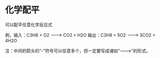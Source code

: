 # 化学配平

可以配平任意化学反应式

例，输入：C3H8 + O2 ---> CO2 + H2O
输出：C3H8 + 5O2 ---> 3CO2 + 4H2O

注：中间的箭头的“-”符号可以任意多个，但一定要写成诸如“--->”的形式。
